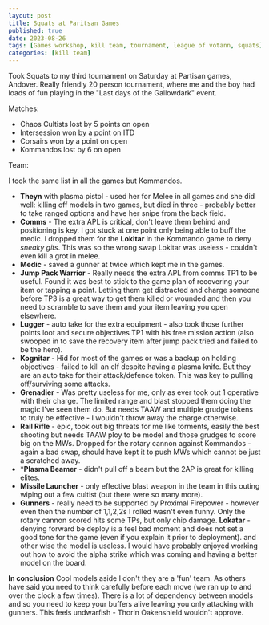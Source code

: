 ```yaml
---
layout: post
title: Squats at Paritsan Games
published: true
date: 2023-08-26
tags: [Games workshop, kill team, tournament, league of votann, squats]
categories: [kill team]
---
```


Took Squats to my third tournament on Saturday at Partisan games, Andover. Really friendly 20 person tournament, where me and the boy had loads of fun playing in the "Last days of the Gallowdark" event. 

Matches:

* Chaos Cultists lost by 5 points on open
* Intersession won by a point on ITD
* Corsairs won by a point on open
* Kommandos lost by 6 on open

Team:

I took the same list in all the games but Kommandos. 

* **Theyn** with plasma pistol - used her for Melee in all games and she did well: killing off models in two games, but died in three - probably better to take ranged options and have her snipe from the back field.
* **Comms** - The extra APL is critical, don't leave them behind and positioning is key. I got stuck at one point only being able to buff the medic. I dropped them for the **Lokitar** in the Kommando game to deny *sneaky gits*. This was so the wrong swap Lokitar was useless - couldn't even kill a grot in melee. 
* **Medic** - saved a gunner at twice which kept me in the games. 
* **Jump Pack Warrior** - Really needs the extra APL from comms TP1 to be useful.  Found it was best to stick to the game plan of recovering your item or tapping a point. Letting them get distracted and charge someone before TP3 is a great way to get them killed or wounded and then you need to scramble to save them and your item leaving you open elsewhere.  
* **Lugger** - auto take for the extra equipment - also took those further points loot and secure objectives TP1 with his free mission action (also swooped in to save the recovery item after jump pack tried and failed to be the hero).
* **Kognitar** - Hid for most of the games or was a backup on holding objectives - failed to kill an elf despite having a plasma knife. But they are an auto take for their attack/defence token. This was key to pulling off/surviving some attacks. 
* **Grenadier** - Was pretty useless for me, only as ever took out 1 operative with their charge. The limited range and blast stopped them doing the magic I've seen them do. But needs TAAW and multiple grudge tokens to truly be effective - I wouldn't throw away the charge otherwise.
* **Rail Rifle** - epic, took out big threats for me like torments, easily the best shooting but needs TAAW ploy to be model and those grudges to score big on the MWs. Dropped for the rotary cannon against Kommandos -  again a bad swap, should have kept it to push MWs which cannot be just a scratched away. 
* ***Plasma Beamer** - didn't pull off a beam but the 2AP is great for killing elites. 
* **Missile Launcher** - only effective blast weapon in the team in this outing wiping out a few cultist (but there were so many more).
* **Gunners** - really need to be supported by Proximal Firepower - however even then the number of 1,1,2,2s I rolled wasn't even funny. Only the rotary cannon scored hits some TPs, but only chip damage. 
**Lokatar** - denying forward be deploy is a feel bad moment and does not set a good tone for the game (even if you explain it prior to deployment). and other wise the model is useless. I would have probably enjoyed working out how to avoid the alpha strike which was coming and having a better model on the board. 

**In conclusion**
Cool models aside I don't they are a 'fun' team. As others have said you need to think carefully before each move (we ran up to and over the clock a few times). There is a lot of dependency between models and so you need to keep your buffers alive leaving you  only attacking with gunners. This feels undwarfish - Thorin Oakenshield wouldn't approve.
